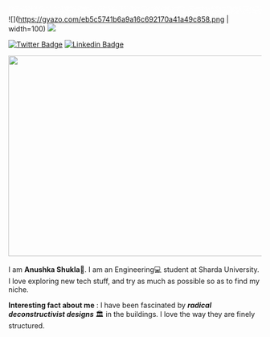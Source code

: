 ![Hello](Hello.gif)
![](https://gyazo.com/eb5c5741b6a9a16c692170a41a49c858.png | width=100)
![](https://github.com/Anushka-shukla/Anushka-shukla/blob/master/Anushka.png|width=100)


[![Twitter Badge](http://img.shields.io/badge/-@anushka-1ca0f1?style=social&logo=twitter&logoColor=blue&link=https://twitter.com/anushka4120)](https://twitter.com/anushka4120) [![Linkedin Badge](https://img.shields.io/badge/-Anushka-blue?style=social&logo=Linkedin&logoColor=blue&link=https://www.linkedin.com/in/anushka-shukla-055b3a169/)](https://www.linkedin.com/in/anushka-shukla-055b3a169/)

<p align="center">
  <img width="1005" height="400" src="https://github.com/Anushka-shukla/AnushkaShukla/blob/master/new%20.png">
</p>


I am **Anushka Shukla**🦄. I am an Engineering:computer: student at Sharda University. I love exploring new tech stuff, and try as much as possible so as to find my niche.

**Interesting fact about me** : I have been fascinated by ***radical deconstructivist designs*** :classical_building: in the buildings. I love the way they are finely structured.
